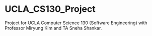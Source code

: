 # UCLA_CS130_Project
Project for UCLA Computer Science 130 (Software Engineering) with Professor Miryung Kim and TA Sneha Shankar.
